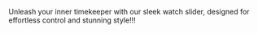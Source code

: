 Unleash your inner timekeeper with our sleek watch slider, designed for effortless control and stunning style!!!
